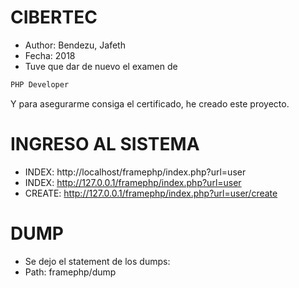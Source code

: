 CIBERTEC
========

* Author: Bendezu, Jafeth
* Fecha: 2018
* Tuve que dar de nuevo el examen de 
```sh
PHP Developer
```
Y para asegurarme consiga el certificado, he creado este proyecto.


INGRESO AL SISTEMA
==================
* INDEX: http://localhost/framephp/index.php?url=user
* INDEX: http://127.0.0.1/framephp/index.php?url=user
* CREATE: http://127.0.0.1/framephp/index.php?url=user/create


DUMP
==============
* Se dejo el statement de los dumps:
* Path: framephp/dump



